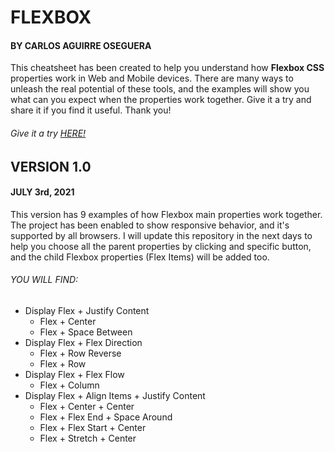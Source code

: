 # FLEXBOX
#### BY CARLOS AGUIRRE OSEGUERA
This cheatsheet has been created to help you understand how **Flexbox CSS** properties work in Web and Mobile devices.
There are many ways to unleash the real potential of these tools, and the examples will show you what can you expect when the properties work together.
Give it a try and share it if you find it useful. Thank you!

###### Give it a try [HERE!](https://ca2los.github.io/flexbox/)

## VERSION 1.0
#### JULY 3rd, 2021
This version has 9 examples of how Flexbox main properties work together. The project has been enabled to show responsive behavior, and it's supported by all browsers.
I will update this repository in the next days to help you choose all the parent properties by clicking and specific button, and the child Flexbox properties (Flex Items) will be added too.

###### YOU WILL FIND:
* Display Flex + Justify Content 
    * Flex + Center
    * Flex + Space Between
* Display Flex + Flex Direction
    * Flex + Row Reverse
    * Flex + Row
* Display Flex + Flex Flow
    * Flex + Column
* Display Flex + Align Items + Justify Content
    * Flex + Center + Center
    * Flex + Flex End + Space Around
    * Flex + Flex Start + Center
    * Flex + Stretch + Center